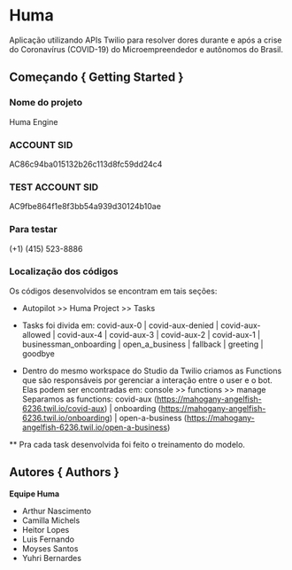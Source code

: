 # Huma
Aplicação utilizando APIs Twilio para resolver dores durante e após a crise do Coronavírus (COVID-19) do Microempreendedor e autônomos do Brasil.

## Começando { Getting Started }

### Nome do projeto
Huma Engine

### ACCOUNT SID 
AC86c94ba015132b26c113d8fc59dd24c4

### TEST ACCOUNT SID 
AC9fbe864f1e8f3bb54a939d30124b10ae

### Para testar
(+1) (415) 523-8886

### Localização dos códigos
Os códigos desenvolvidos se encontram em tais seções:
- Autopilot >> Huma Project >> Tasks

- Tasks foi divida em: covid-aux-0 | covid-aux-denied | covid-aux-allowed | covid-aux-4 | covid-aux-3 | covid-aux-2 | covid-aux-1 | businessman_onboarding | open_a_business | fallback | greeting | goodbye

- Dentro do mesmo workspace do Studio da Twilio criamos as Functions que são responsáveis por gerenciar a interação entre o user e o bot. Elas podem ser encontradas em: console >> functions >> manage
Separamos as functions: covid-aux (https://mahogany-angelfish-6236.twil.io/covid-aux) | 
onboarding (https://mahogany-angelfish-6236.twil.io/onboarding) | open-a-business (https://mahogany-angelfish-6236.twil.io/open-a-business)
 
** Pra cada task desenvolvida foi feito o treinamento do modelo.

## Autores { Authors }

**Equipe Huma**
- Arthur Nascimento
- Camilla Michels
- Heitor Lopes
- Luis Fernando
- Moyses Santos
- Yuhri Bernardes